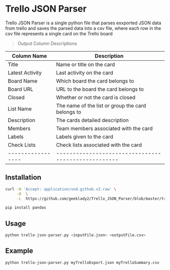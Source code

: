 # Trello JSON Parser
Trello JSON Parser is a single python file that parses exxported
JSON data from trello and saves the parsed data into a csv file, 
where each row in the csv file represents a single card on the
Trello board

> Output Column Descriptions

| Column Name     | Description                                       |
------------------|---------------------------------------------------|
| Title           | Name or title on the card                         |
| Latest Activity | Last activity on the card                         |
| Board Name      | Which board the card belongs to                   |
| Board URL       | URL to the board the card belongs to              |
| Closed          | Whether or not the card is closed                 |
| List Name       | The name of the list or group the card belongs to |
| Description     | The cards detailed description                    |
| Members         | Team members associated with the card             |
| Labels          | Labels given to the card                          |
| Check Lists     | Check lists associated with the card              |
|-----------------|---------------------------------------------------|
## Installation
```bash
curl -H 'Accept: application/vnd.github.v3.raw' \
     -O  \
     -L  https://github.com/geeklady2/Trello_JSON_Parser/blob/master/trello-json-parser.py

pip install pandas
```

## Usage
```python
python trello-json-parser.py <inputFile.json> <outputFile.csv>
```

## Example
```bash
python trello-json-parser.py myTrelloExport.json myTrelloSummary.csv
```


